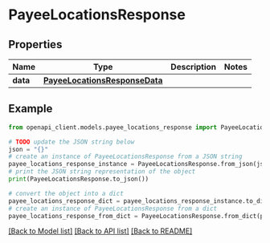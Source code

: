 # PayeeLocationsResponse


## Properties

Name | Type | Description | Notes
------------ | ------------- | ------------- | -------------
**data** | [**PayeeLocationsResponseData**](PayeeLocationsResponseData.md) |  | 

## Example

```python
from openapi_client.models.payee_locations_response import PayeeLocationsResponse

# TODO update the JSON string below
json = "{}"
# create an instance of PayeeLocationsResponse from a JSON string
payee_locations_response_instance = PayeeLocationsResponse.from_json(json)
# print the JSON string representation of the object
print(PayeeLocationsResponse.to_json())

# convert the object into a dict
payee_locations_response_dict = payee_locations_response_instance.to_dict()
# create an instance of PayeeLocationsResponse from a dict
payee_locations_response_from_dict = PayeeLocationsResponse.from_dict(payee_locations_response_dict)
```
[[Back to Model list]](../README.md#documentation-for-models) [[Back to API list]](../README.md#documentation-for-api-endpoints) [[Back to README]](../README.md)


